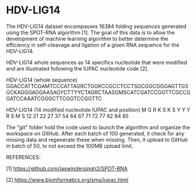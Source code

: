 # HDV-LIG14

The HDV-LIG14 dataset encompasses 16384 folding sequences generated using the SPOT-RNA algorithm [1]. The goal of this data is to allow the development of machine learning algorithm to better determine the efficiency in self-cleavage and ligation of a given RNA sequence for the HDV-LIG14.

HDV-LIG14 whole sequences as 14 specifics nucleotide that were modified and are illustrated following the IUPAC nucleotide code [2].

HDV-LIG14 (whole sequence)
GGACCATTCGAMTCCCATTAGRCTGGKCCGCCTCCTSGCGGCGGGAGTTGSGCKAGGGAGGAASAGYCTTYYCTAGRCTAASGMSCATCGATCCGGTTCGCCGGATCCAAATCGGGCTTCGGTCCGGTTC

HDV-LIG14 (14 modified nucleotide IUPAC and position)
M   G   R   K   S   K   S   Y   Y   Y   R   S   M   S
12  21  22  27  37  54  64  67  71  72  77  82  84  85  

The "git" folder hold the code used to launch the algorithm and organize the workspace on GitHub. After each batch of 100 generated, it check for any missing data and regenerate these when missing. Then, it upload to GitHub in batch of 50, to not exceed the 100MB upload limit.

REFERENCES:

[1] https://github.com/jaswindersingh2/SPOT-RNA

[2] https://www.bioinformatics.org/sms/iupac.html
